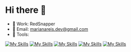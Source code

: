# Hi there 👋

- 🔭 Work: RedSnapper
- 💬 Email: marianareis.dev@gmail.com
- 💚 Tools:

[![My Skills](https://skillicons.dev/icons?i=html,css,sass,tailwind)](https://skillicons.dev)
[![My Skills](https://skillicons.dev/icons?i=js,vue,react,astro,nuxt,next)](https://skillicons.dev)
[![My Skills](https://skillicons.dev/icons?i=git,github,jquery)](https://skillicons.dev)
[![My Skills](https://skillicons.dev/icons?i=figma,xd,vscode)](https://skillicons.dev)
[![My Skills](https://skillicons.dev/icons?i=laravel,webpack,vite,vercel)](https://skillicons.dev)
